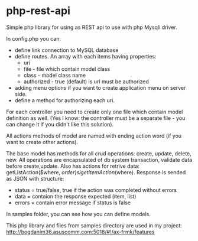 # php-rest-api
Simple php library for using as REST api to use with php Mysqli driver.

In config.php you can: 
  - define link connection to MySQL database 
  - define routes. An array with each items having  properties: 
    - uri
    - file - file which contain model class
    - class - model class name
    - authorized - true (default) is url must be authorized
  - adding menu options if you want to create application menu on server side.
  - define a method for authorizing each uri.
  
For each controller you need to create only one file which contain model definition as well. (Yes I know: the controller must be a separate file - you can change it if you didn't like this solution). 

All actions methods of model are named with ending action word (if you want to create other actions).

The base model has methods for all crud operations: create, update, delete, new. All operations are encapsulated of db system transaction, validate data before create,update. Also has actions for retrive data: getListAction($where, $order) si getItemAction($where). Response is sended as JSON with structure:

 - status = true/false, true if the action was completed without errors
 - data = contaion the response expected (item, list)
 - errors = contain error message if status is false

In samples folder, you can see how you can define models.

This php library and files from samples directory are used in my project:
http://bogdanim36.asuscomm.com:5018/#!/ax-frmk/features


